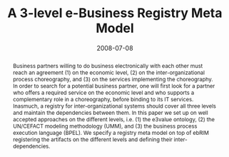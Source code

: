 ---
abstract: Business partners willing to do business electronically with each other
  must reach an agreement (1) on the economic level, (2) on the inter-organizational
  process choreography, and (3) on the services implementing the choreography. In
  order to search for a potential business partner, one will first look for a partner
  who offers a required service on the economic level and who supports a complementary
  role in a choreography, before binding to its IT services. Inasmuch, a registry
  for inter-organizational systems should cover all three levels and maintain the
  dependencies between them. In this paper we set up on well accepted approaches on
  the different levels, i.e. (1) the e3value ontology, (2) the UN/CEFACT modeling
  methodology (UMM), and (3) the business process execution language (BPEL). We specify
  a registry meta model on top of ebRIM registering the artifacts on the different
  levels and defining their inter-dependencies.
authors:
- Christian Huemer
- Philipp Liegl
- Rainer Schuster
- Marco Zapletal
date: '2008-07-08'
featured: false
links:
- name: Publik
  url: https://publik.tuwien.ac.at/showentry.php?ID=165760&lang=2
publication: 'Vortrag: 2008 IEEE International Conference on Services Computing, Honolulu,
  Hawaii; 08.07.2008 - 11.07.2008; in: "Proceedings of the 2008 IEEE International
  Conference on Services Computing (SCC 2008)", IEEE Computer Society, 1 (2008), ISBN:
  978-0-7695-3283-7-01; S. 441 - 450'
publication_types:
- '1'
publishDate: '2008-07-08'
title: A 3-level e-Business Registry Meta Model
url_pdf: http://publik.tuwien.ac.at/files/PubDat_165760.pdf
---